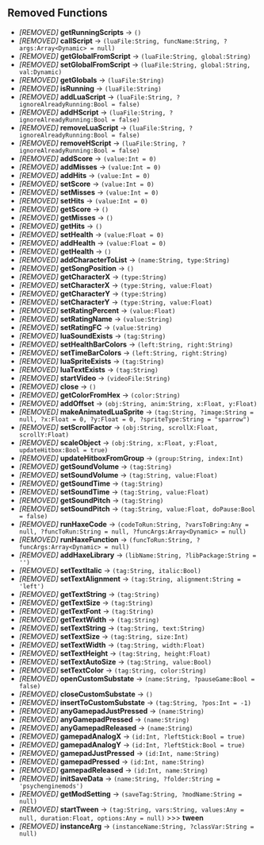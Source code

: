 ## Removed Functions

- *[REMOVED]* **getRunningScripts** -> `()`
- *[REMOVED]* **callScript** -> `(luaFile:String, funcName:String, ?args:Array<Dynamic> = null)`
- *[REMOVED]* **getGlobalFromScript** -> `(luaFile:String, global:String)`
- *[REMOVED]* **setGlobalFromScript** -> `(luaFile:String, global:String, val:Dynamic)`
- *[REMOVED]* **getGlobals** -> `(luaFile:String)`
- *[REMOVED]* **isRunning** -> `(luaFile:String)`
- *[REMOVED]* **addLuaScript** -> `(luaFile:String, ?ignoreAlreadyRunning:Bool = false)`
- *[REMOVED]* **addHScript** -> `(luaFile:String, ?ignoreAlreadyRunning:Bool = false)`
- *[REMOVED]* **removeLuaScript** -> `(luaFile:String, ?ignoreAlreadyRunning:Bool = false)`
- *[REMOVED]* **removeHScript** -> `(luaFile:String, ?ignoreAlreadyRunning:Bool = false)`
- *[REMOVED]* **addScore** -> `(value:Int = 0)`
- *[REMOVED]* **addMisses** -> `(value:Int = 0)`
- *[REMOVED]* **addHits** -> `(value:Int = 0)`
- *[REMOVED]* **setScore** -> `(value:Int = 0)`
- *[REMOVED]* **setMisses** -> `(value:Int = 0)`
- *[REMOVED]* **setHits** -> `(value:Int = 0)`
- *[REMOVED]* **getScore** -> `()`
- *[REMOVED]* **getMisses** -> `()`
- *[REMOVED]* **getHits** -> `()`
- *[REMOVED]* **setHealth** -> `(value:Float = 0)`
- *[REMOVED]* **addHealth** -> `(value:Float = 0)`
- *[REMOVED]* **getHealth** -> `()`
- *[REMOVED]* **addCharacterToList** -> `(name:String, type:String)`
- *[REMOVED]* **getSongPosition** -> `()`
- *[REMOVED]* **getCharacterX** -> `(type:String)`
- *[REMOVED]* **setCharacterX** -> `(type:String, value:Float)`
- *[REMOVED]* **getCharacterY** -> `(type:String)`
- *[REMOVED]* **setCharacterY** -> `(type:String, value:Float)`
- *[REMOVED]* **setRatingPercent** -> `(value:Float)`
- *[REMOVED]* **setRatingName** -> `(value:String)`
- *[REMOVED]* **setRatingFC** -> `(value:String)`
- *[REMOVED]* **luaSoundExists** -> `(tag:String)`
- *[REMOVED]* **setHealthBarColors** -> `(left:String, right:String)`
- *[REMOVED]* **setTimeBarColors** -> `(left:String, right:String)`
- *[REMOVED]* **luaSpriteExists** -> `(tag:String)`
- *[REMOVED]* **luaTextExists** -> `(tag:String)`
- *[REMOVED]* **startVideo** -> `(videoFile:String)`
- *[REMOVED]* **close** -> `()`
- *[REMOVED]* **getColorFromHex** -> `(color:String)`
- *[REMOVED]* **addOffset** -> `(obj:String, anim:String, x:Float, y:Float)`
- *[REMOVED]* **makeAnimatedLuaSprite** -> `(tag:String, ?image:String = null, ?x:Float = 0, ?y:Float = 0, ?spriteType:String = "sparrow")`
- *[REMOVED]* **setScrollFactor** -> `(obj:String, scrollX:Float, scrollY:Float)`
- *[REMOVED]* **scaleObject** -> `(obj:String, x:Float, y:Float, updateHitbox:Bool = true)`
- *[REMOVED]* **updateHitboxFromGroup** -> `(group:String, index:Int)`
- *[REMOVED]* **getSoundVolume** -> `(tag:String)`
- *[REMOVED]* **setSoundVolume** -> `(tag:String, value:Float)`
- *[REMOVED]* **getSoundTime** -> `(tag:String)`
- *[REMOVED]* **setSoundTime** -> `(tag:String, value:Float)`
- *[REMOVED]* **getSoundPitch** -> `(tag:String)`
- *[REMOVED]* **setSoundPitch** -> `(tag:String, value:Float, doPause:Bool = false)`
- *[REMOVED]* **runHaxeCode** -> `(codeToRun:String, ?varsToBring:Any = null, ?funcToRun:String = null, ?funcArgs:Array<Dynamic> = null)`
- *[REMOVED]* **runHaxeFunction** -> `(funcToRun:String, ?funcArgs:Array<Dynamic> = null)`
- *[REMOVED]* **addHaxeLibrary** -> `(libName:String, ?libPackage:String = '')`
- *[REMOVED]* **setTextItalic** -> `(tag:String, italic:Bool)`
- *[REMOVED]* **setTextAlignment** -> `(tag:String, alignment:String = 'left')`
- *[REMOVED]* **getTextString** -> `(tag:String)`
- *[REMOVED]* **getTextSize** -> `(tag:String)`
- *[REMOVED]* **getTextFont** -> `(tag:String)`
- *[REMOVED]* **getTextWidth** -> `(tag:String)`
- *[REMOVED]* **setTextString** -> `(tag:String, text:String)`
- *[REMOVED]* **setTextSize** -> `(tag:String, size:Int)`
- *[REMOVED]* **setTextWidth** -> `(tag:String, width:Float)`
- *[REMOVED]* **setTextHeight** -> `(tag:String, height:Float)`
- *[REMOVED]* **setTextAutoSize** -> `(tag:String, value:Bool)`
- *[REMOVED]* **setTextColor** -> `(tag:String, color:String)`
- *[REMOVED]* **openCustomSubstate** -> `(name:String, ?pauseGame:Bool = false)`
- *[REMOVED]* **closeCustomSubstate** -> `()`
- *[REMOVED]* **insertToCustomSubstate** -> `(tag:String, ?pos:Int = -1)`
- *[REMOVED]* **anyGamepadJustPressed** -> `(name:String)`
- *[REMOVED]* **anyGamepadPressed** -> `(name:String)`
- *[REMOVED]* **anyGamepadReleased** -> `(name:String)`
- *[REMOVED]* **gamepadAnalogX** -> `(id:Int, ?leftStick:Bool = true)`
- *[REMOVED]* **gamepadAnalogY** -> `(id:Int, ?leftStick:Bool = true)`
- *[REMOVED]* **gamepadJustPressed** -> `(id:Int, name:String)`
- *[REMOVED]* **gamepadPressed** -> `(id:Int, name:String)`
- *[REMOVED]* **gamepadReleased** -> `(id:Int, name:String)`
- *[REMOVED]* **initSaveData** -> `(name:String, ?folder:String = 'psychenginemods')`
- *[REMOVED]* **getModSetting** -> `(saveTag:String, ?modName:String = null)`
- *[REMOVED]* **startTween** -> `(tag:String, vars:String, values:Any = null, duration:Float, options:Any = null)` >>> **tween**
- *[REMOVED]* **instanceArg** -> `(instanceName:String, ?classVar:String = null)`